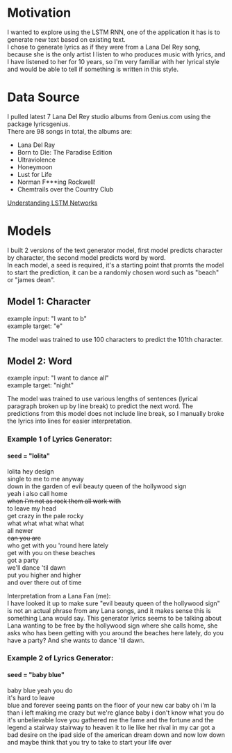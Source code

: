 # Motivation
I wanted to explore using the LSTM RNN, one of the application it has is to generate new text based on existing text.  
I chose to generate lyrics as if they were from a Lana Del Rey song, because she is the only artist I listen to who produces music with lyrics, and I have listened to her for 10 years, so I'm very familiar with her lyrical style and would be able to tell if something is written in this style. 

# Data Source
I pulled latest 7 Lana Del Rey studio albums from Genius.com using the package lyricsgenius.  
There are 98 songs in total, the albums are: 
- Lana Del Ray
- Born to Die: The Paradise Edition
- Ultraviolence
- Honeymoon
- Lust for Life
- Norman F***ing Rockwell!
- Chemtrails over the Country Club

[Understanding LSTM Networks](http://colah.github.io/posts/2015-08-Understanding-LSTMs/)

# Models
I built 2 versions of the text generator model, first model predicts character by character, the second model predicts word by word.  
In each model, a seed is required, it's a starting point that promts the model to start the prediction, it can be a randomly chosen word such as "beach" or 
"james dean".  

## Model 1: Character
example input: "I want to b"  
example target: "e"  

The model was trained to use 100 characters to predict the 101th character. 


## Model 2: Word
example input: "I want to dance all"  
example target: "night"

The model was trained to use various lengths of sentences (lyrical paragraph broken up by line break) to predict the next word.
The predictions from this model does not include line break, so I manually broke the lyrics into lines for easier interpretation.  
### Example 1 of Lyrics Generator:
#### seed = "lolita"  
lolita hey design  
single to me to me anyway  
down in the garden of evil beauty queen of the hollywood sign  
yeah i also call home  
~~when i'm not as rock them all work with~~  
to leave my head  
get crazy in the pale rocky  
what what what what what  
all newer  
~~can you are~~  
who get with you 'round here lately  
get with you on these beaches  
got a party  
we'll dance 'til dawn  
put you higher and higher  
and over there out of time  

Interpretation from a Lana Fan (me):  
I have looked it up to make sure "evil beauty queen of the hollywood sign" is not an actual phrase from any Lana songs, and it makes sense this is something Lana would say. This generator lyrics seems to be talking about Lana wanting to be free by the hollywood sign where she calls home, she asks who has been getting with you around the beaches here lately, do you have a party? And she wants to dance 'til dawn.

### Example 2 of Lyrics Generator:
#### seed = "baby blue"  

baby blue yeah you do  
it's hard to leave  
blue and forever 
seeing pants on the floor of your new car 
baby oh i'm la than i left 
making me crazy 
but we're glance 
baby i don't know what you do 
it's unbelievable 
love you 
gathered me the fame and the fortune and the legend 
a stairway stairway to heaven 
it to lie like her rival 
in my car got a bad desire 
on the ipad side of the american dream 
down and now low down 
and maybe think that you try to take to start your life over 

